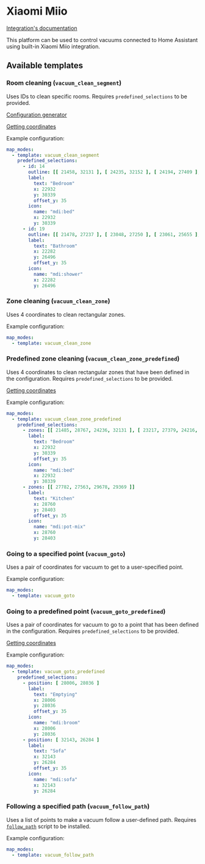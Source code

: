 # Xiaomi Miio

[Integration's documentation](https://www.home-assistant.io/integrations/xiaomi_miio/#xiaomi-mi-robot-vacuum)

This platform can be used to control vacuums connected to Home Assistant using built-in Xiaomi Miio integration.

## Available templates

### Room cleaning (`vacuum_clean_segment`)
Uses IDs to clean specific rooms. Requires `predefined_selections` to be provided.

[Configuration generator](https://github.com/PiotrMachowski/lovelace-xiaomi-vacuum-map-card/discussions/317)

[Getting coordinates](https://github.com/PiotrMachowski/lovelace-xiaomi-vacuum-map-card/discussions/318)

Example configuration:
```yaml
map_modes:
  - template: vacuum_clean_segment
    predefined_selections:
      - id: 14
        outline: [[ 21458, 32131 ], [ 24235, 32152 ], [ 24194, 27409 ], [ 23181, 27409 ]]
        label:
          text: "Bedroom"
          x: 22932
          y: 30339
          offset_y: 35
        icon:
          name: "mdi:bed"
          x: 22932
          y: 30339
      - id: 19
        outline: [[ 21478, 27237 ], [ 23048, 27250 ], [ 23061, 25655 ], [ 21478, 25680 ]]
        label:
          text: "Bathroom"
          x: 22282
          y: 26496
          offset_y: 35
        icon:
          name: "mdi:shower"
          x: 22282
          y: 26496
```

### Zone cleaning (`vacuum_clean_zone`)

Uses 4 coordinates to clean rectangular zones.

Example configuration:
```yaml
map_modes:
  - template: vacuum_clean_zone
```

### Predefined zone cleaning (`vacuum_clean_zone_predefined`)

Uses 4 coordinates to clean rectangular zones that have been defined in the configuration. Requires `predefined_selections` to be provided.

[Getting coordinates](https://github.com/PiotrMachowski/lovelace-xiaomi-vacuum-map-card/discussions/318)

Example configuration:
```yaml
map_modes:
  - template: vacuum_clean_zone_predefined
    predefined_selections:
      - zones: [[ 21485, 28767, 24236, 32131 ], [ 23217, 27379, 24216, 28737 ]]
        label:
          text: "Bedroom"
          x: 22932
          y: 30339
          offset_y: 35
        icon:
          name: "mdi:bed"
          x: 22932
          y: 30339
      - zones: [[ 27782, 27563, 29678, 29369 ]]
        label:
          text: "Kitchen"
          x: 28760
          y: 28403
          offset_y: 35
        icon:
          name: "mdi:pot-mix"
          x: 28760
          y: 28403
```

### Going to a specified point (`vacuum_goto`)

Uses a pair of coordinates for vacuum to get to a user-specified point.

Example configuration:
```yaml
map_modes:
  - template: vacuum_goto
```

### Going to a predefined point (`vacuum_goto_predefined`)

Uses a pair of coordinates for vacuum to go to a point that has been defined in the configuration. Requires `predefined_selections` to be provided.

[Getting coordinates](https://github.com/PiotrMachowski/lovelace-xiaomi-vacuum-map-card/discussions/318)

Example configuration:
```yaml
map_modes:
  - template: vacuum_goto_predefined
    predefined_selections:
      - position: [ 28006, 28036 ]
        label:
          text: "Emptying"
          x: 28006
          y: 28036
          offset_y: 35
        icon:
          name: "mdi:broom"
          x: 28006
          y: 28036
      - position: [ 32143, 26284 ]
        label:
          text: "Sofa"
          x: 32143
          y: 26284
          offset_y: 35
        icon:
          name: "mdi:sofa"
          x: 32143
          y: 26284
```

### Following a specified path (`vacuum_follow_path`)

Uses a list of points to make a vacuum follow a user-defined path. Requires [`follow_path`](/docs/follow_path.yaml) script to be installed.

Example configuration:
```yaml
map_modes:
  - template: vacuum_follow_path
```
